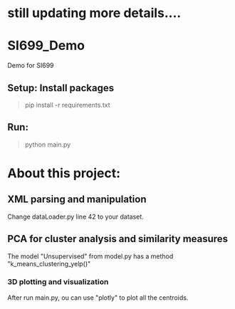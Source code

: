 # still updating more details....
# SI699_Demo
Demo for SI699

## Setup: Install packages
> pip install -r requirements.txt

## Run:
> python main.py


# About this project:

## XML parsing and manipulation
Change dataLoader.py line 42 to your dataset.


## PCA for cluster analysis and similarity measures
The model "Unsupervised" from model.py has a method "k_means_clustering_yelp()"


### 3D plotting and visualization
After run main.py, ou can use "plotly" to plot all the centroids.
